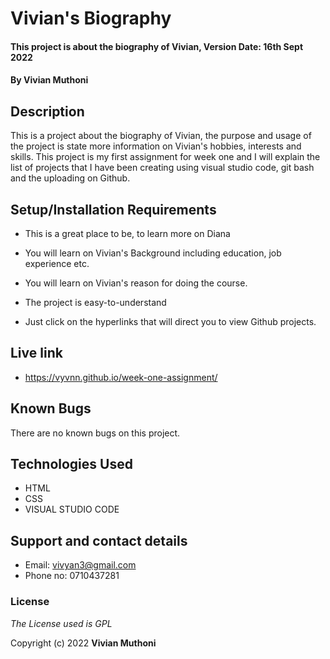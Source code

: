 # Vivian's Biography

 

#### This project is about the biography of Vivian, Version Date: 16th Sept 2022

 

#### By **Vivian Muthoni**

 

## Description

 

This is a project about the biography of Vivian, the purpose and usage of the project is state more information on Vivian's hobbies, interests and skills. This project is my first assignment for week one and I will explain the list of projects that I have been creating using visual studio code, git bash and the uploading on Github.

 

## Setup/Installation Requirements

 

- This is a great place to be, to learn more on Diana

- You will learn on Vivian's Background including education, job experience etc.

- You will learn on Vivian's reason for doing the course.

- The project is easy-to-understand

- Just click on the hyperlinks that will direct you to view Github projects.

 ## Live link

- https://vyvnn.github.io/week-one-assignment/



 

## Known Bugs

 

There are no known bugs on this project.

 

## Technologies Used

- HTML
- CSS
- VISUAL STUDIO CODE

 

## Support and contact details

 - Email: vivyan3@gmail.com 
 - Phone no: 0710437281

 

### License

 

_The License used is GPL_

 

Copyright (c) 2022 **Vivian Muthoni**

 

